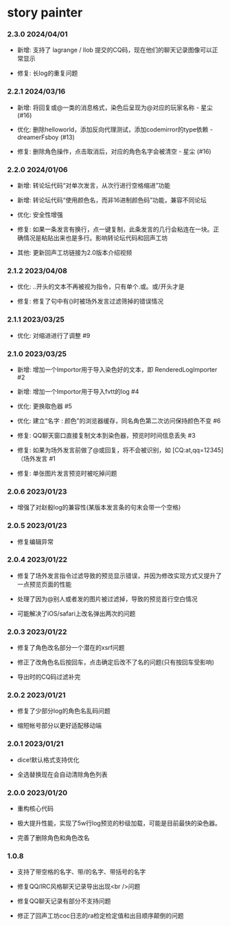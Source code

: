 # story painter

### 2.3.0 2024/04/01

* 新增: 支持了 lagrange / llob 提交的CQ码，现在他们的聊天记录图像可以正常显示

* 修复: 长log的重复问题


### 2.2.1 2024/03/16

* 新增: 将回复或@一类的消息格式，染色后呈现为@对应的玩家名称 - 星尘 (#16)

* 优化: 删除helloworld，添加反向代理测试，添加codemirror的type依赖 - dreamerFsboy (#13)

* 修复: 删除角色操作，点击取消后，对应的角色名字会被清空 - 星尘 (#16)


### 2.2.0 2024/01/06

* 新增: 转论坛代码“对单次发言，从次行进行空格缩进”功能

* 新增: 转论坛代码“使用颜色名，而非16进制颜色码”功能，兼容不同论坛

* 优化: 安全性增强

* 修复: 如果一条发言有换行，点一键复制，此条发言的几行会粘连在一块。正确情况是粘贴出来也是多行。影响转论坛代码和回声工坊

* 其他: 更新回声工坊链接为2.0版本介绍视频


### 2.1.2 2023/04/08

* 优化: ..开头的文本不再被视为指令，只有单个.或。或/开头才是

* 修复: 修复了句中有()时被场外发言过滤筛掉的错误情况


### 2.1.1 2023/03/25

* 优化: 对缩进进行了调整 #9


### 2.1.0 2023/03/25

* 新增: 增加一个Importor用于导入染色好的文本，即 RenderedLogImporter #2

* 新增: 增加一个Importor用于导入fvtt的log #4

* 优化: 更换取色器 #5

* 优化: 建立“名字 : 颜色”的浏览器缓存，同名角色第二次访问保持颜色不变 #6

* 修复: QQ聊天窗口直接复制文本到染色器，预览时时间信息丢失 #3

* 修复: 如果为场外发言前做了@或回复，将不会被识别，如 [CQ:at,qq=12345]（场外发言 #1

* 修复: 单张图片发言预览时被吃掉问题


### 2.0.6 2023/01/23

* 增强了对赵骰log的兼容性(某版本发言条的句末会带一个空格)


### 2.0.5 2023/01/23

* 修复编辑异常


### 2.0.4 2023/01/22

* 修复了场外发言指令过滤导致的预览显示错误，并因为修改实现方式又提升了一点预览页面的性能

* 处理了因为@别人或者发的图片被过滤掉，导致的预览首行空白情况

* 可能解决了iOS/safari上改名弹出两次的问题


### 2.0.3 2023/01/22

* 修复了角色改名部分一个潜在的xsrf问题

* 修正了改角色名后按回车，点击确定后改不了名的问题(只有按回车受影响)

* 导出时的CQ码过滤补完


### 2.0.2 2023/01/21

* 修复了少部分log的角色名乱码问题

* 缩短帐号部分以更好适配移动端


### 2.0.1 2023/01/21

* dice!默认格式支持优化

* 全选替换现在会自动清除角色列表


### 2.0.0 2023/01/20

* 重构核心代码

* 极大提升性能，实现了5w行log预览的秒级加载，可能是目前最快的染色器。

* 完善了删除角色和角色改名


### 1.0.8

* 支持了带空格的名字、带/的名字、带括号的名字

* 修复QQ/IRC风格聊天记录导出出现\<br />问题

* 修复QQ聊天记录有部分不支持问题

* 修正了回声工坊coc日志的ra检定检定值和出目顺序颠倒的问题

